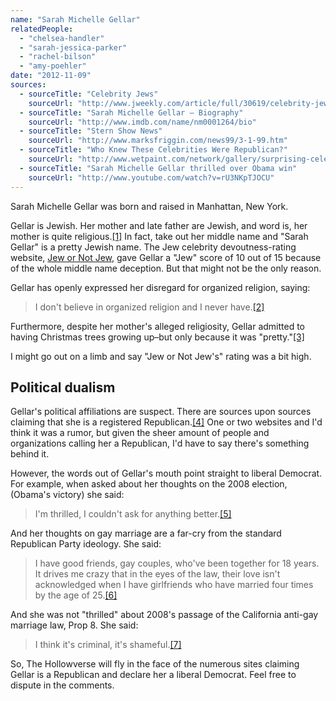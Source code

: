 ```yaml
---
name: "Sarah Michelle Gellar"
relatedPeople:
  - "chelsea-handler"
  - "sarah-jessica-parker"
  - "rachel-bilson"
  - "amy-poehler"
date: "2012-11-09"
sources:
  - sourceTitle: "Celebrity Jews"
    sourceUrl: "http://www.jweekly.com/article/full/30619/celebrity-jews/"
  - sourceTitle: "Sarah Michelle Gellar – Biography"
    sourceUrl: "http://www.imdb.com/name/nm0001264/bio"
  - sourceTitle: "Stern Show News"
    sourceUrl: "http://www.marksfriggin.com/news99/3-1-99.htm"
  - sourceTitle: "Who Knew These Celebrities Were Republican?"
    sourceUrl: "http://www.wetpaint.com/network/gallery/surprising-celebrities-who-are-republican/photo/surprising-republicans-sarah-michelle-gellar"
  - sourceTitle: "Sarah Michelle Gellar thrilled over Obama win"
    sourceUrl: "http://www.youtube.com/watch?v=rU3NKpTJOCU"
---
```


Sarah Michelle Gellar was born and raised in Manhattan, New York.

Gellar is Jewish. Her mother and late father are Jewish, and word is, her mother is quite religious.<a class="source-citation" href="#http://www.jweekly.com/article/full/30619/celebrity-jews/" title="Celebrity Jews">[1]</a> In fact, take out her middle name and "Sarah Gellar" is a pretty Jewish name. The Jew celebrity devoutness-rating website, [Jew or Not Jew](http://www.jewornotjew.com/profile.jsp?ID=157), gave Gellar a "Jew" score of 10 out of 15 because of the whole middle name deception. But that might not be the only reason.

Gellar has openly expressed her disregard for organized religion, saying:

>I don't believe in organized religion and I never have.<a class="source-citation" href="#http://www.imdb.com/name/nm0001264/bio" title="Sarah Michelle Gellar – Biography">[2]</a>

Furthermore, despite her mother's alleged religiosity, Gellar admitted to having Christmas trees growing up–but only because it was "pretty."<a class="source-citation" href="#http://www.marksfriggin.com/news99/3-1-99.htm" title="Stern Show News">[3]</a>

I might go out on a limb and say "Jew or Not Jew's" rating was a bit high.


## Political dualism

Gellar's political affiliations are suspect. There are sources upon sources claiming that she is a registered Republican.<a class="source-citation" href="#http://www.wetpaint.com/network/gallery/surprising-celebrities-who-are-republican/photo/surprising-republicans-sarah-michelle-gellar" title="Who Knew These Celebrities Were Republican?">[4]</a> One or two websites and I'd think it was a rumor, but given the sheer amount of people and organizations calling her a Republican, I'd have to say there's something behind it.

However, the words out of Gellar's mouth point straight to liberal Democrat. For example, when asked about her thoughts on the 2008 election, (Obama's victory) she said:

>I'm thrilled, I couldn't ask for anything better.<a class="source-citation" href="#http://www.youtube.com/watch?v=rU3NKpTJOCU" title="Sarah Michelle Gellar thrilled over Obama win">[5]</a>

And her thoughts on gay marriage are a far-cry from the standard Republican Party ideology. She said:

>I have good friends, gay couples, who've been together for 18 years. It drives me crazy that in the eyes of the law, their love isn't acknowledged when I have girlfriends who have married four times by the age of 25.<a class="source-citation" href="#http://www.imdb.com/name/nm0001264/bio" title="Sarah Michelle Gellar – Biography">[6]</a>

And she was not "thrilled" about 2008's passage of the California anti-gay marriage law, Prop 8. She said:

>I think it's criminal, it's shameful.<a class="source-citation" href="#http://www.youtube.com/watch?v=rU3NKpTJOCU" title="Sarah Michelle Gellar thrilled over Obama win">[7]</a>

So, The Hollowverse will fly in the face of the numerous sites claiming Gellar is a Republican and declare her a liberal Democrat. Feel free to dispute in the comments.